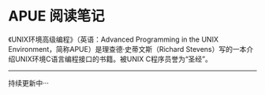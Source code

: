 # APUE 阅读笔记

《UNIX环境高级编程》（英语：Advanced Programming in the UNIX Environment，简称APUE）是理查德·史蒂文斯（Richard Stevens）写的一本介绍UNIX环境C语言编程接口的书籍。被UNIX C程序员誉为“圣经”。

----
持续更新中···